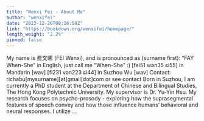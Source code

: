 ```yaml
---
title: "Wenxi Fei - About Me"
author: "wenxifei"
date: "2023-12-26T08:16:50Z"
link: "https://bookdown.org/wenxifei/homepage/"
length_weight: "2.2%"
pinned: false
---
```


My name is 费文晞 (FEI Wenxi), and is pronounced as (surname first): “FAY When-She” in English, just call me “When-She” :) [fei51 wən35 ɕi55] in Mandarin [wav] [fi231 vən223 ɕi44] in Suzhou Wu [wav] Contact: richabu[mysurname][at]gmail[dot]com or see contact Born in Suzhou, I am currently a PhD student at the Department of Chinese and Bilingual Studies, The Hong Kong Polytechnic University. My supervisor is Dr. Yu-Yin Hsu. My research focuses on psycho-prosody - exploring how the suprasegmental features of speech convey and how those influence humans’ behavioral and neural responses. I utilize ...
